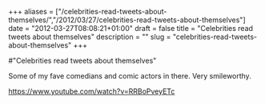 +++
aliases = ["/celebrities-read-tweets-about-themselves/","/2012/03/27/celebrities-read-tweets-about-themselves"]
date = "2012-03-27T08:08:21+01:00"
draft = false
title = "Celebrities read tweets about themselves"
description = ""
slug = "celebrities-read-tweets-about-themselves"
+++

#"Celebrities read tweets about themselves"

Some of my fave comedians and comic actors in there. Very smileworthy.

https://www.youtube.com/watch?v=RRBoPveyETc
